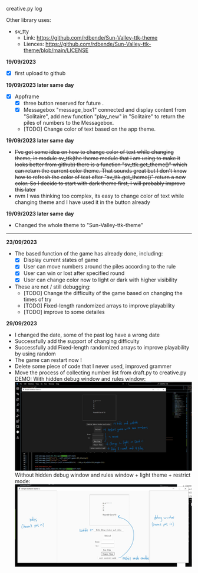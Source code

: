 creative.py log

Other library uses:

- sv_tty
    - Link: https://github.com/rdbende/Sun-Valley-ttk-theme
    - Liences: https://github.com/rdbende/Sun-Valley-ttk-theme/blob/main/LICENSE


**19/09/2023**
- [x] first upload to github

**19/09/2023 later same day**
- [x] Appframe
    - [x] three button reserved for future .
    - [x] Messagebox "message_box1" connected and display content from "Solitaire", add new function "play_new" in "Solitaire" to return the piles of numbers to the Messagebox.
    - [TODO] Change color of text based on the app theme.

**19/09/2023 later same day** 
- <del>I've got some idea on how to change color of text while changing theme, in module sv_ttk(the theme module that i am using to make it looks better from github) there is a function "sv_ttk.get_theme()" which can return the current color theme. That sounds great but I don't know how to refresh the color of text after "sv_ttk.get_theme()" return a new color. So I decide to start with dark theme first, I will probably improve this later</del>
- nvm I was thinking too complex, its easy to change color of text while changing theme and I have used it in the button already 

**19/09/2023 later same day** 
- Changed the whole theme to "Sun-Valley-ttk-theme"
-----------------------------

**23/09/2023** 
- The based function of the game has already done, including: 
  - [x] Display current states of game
  - [x] User can move numbers around the piles according to the rule
  - [x] User can win or lost after specified round
  - [x] User can change color now to light or dark with higher visibility
- These are not / still debugging:
  - [TODO] Change the difficulty of the game based on changing the times of try
  - [TODO] Fixed-length randomized arrays to improve playability
  - [TODO] improve to some detailes

**29/09/2023** 
- I changed the date, some of the past log have a wrong date
- Successfully add the support of changing difficulty
- Successfully add Fixed-length randomized arrays to improve playability by using random
- The game can restart now !
- Delete some piece of code that I never used, improved grammer
- Move the process of collecting number list from draft.py to creative.py
DEMO:
With hidden debug window and rules window:
![Alt text](images\image-1.png)
Without hidden debug window and rules window + light theme + restrict mode:
![Alt text](images\image-2.png) 